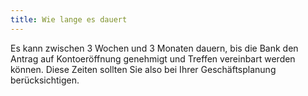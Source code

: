 ```yaml
---
title: Wie lange es dauert
---
```


Es kann zwischen 3 Wochen und 3 Monaten dauern, bis die Bank den Antrag auf Kontoeröffnung genehmigt und Treffen vereinbart werden können. Diese Zeiten sollten Sie also bei Ihrer Geschäftsplanung berücksichtigen.
